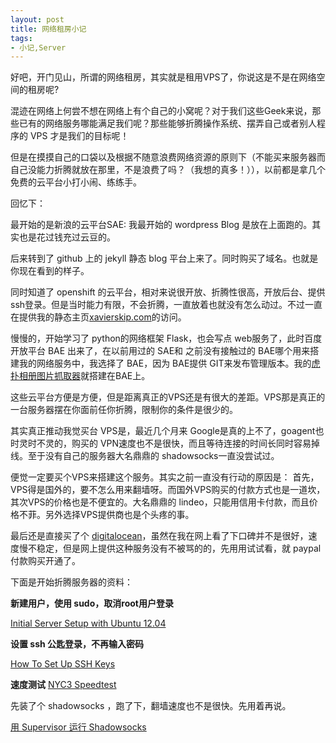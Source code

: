 ```yaml
---
layout: post
title: 网络租房小记
tags:
- 小记,Server
---
```



好吧，开门见山，所谓的网络租房，其实就是租用VPS了，你说这是不是在网络空间的租房呢?

混迹在网络上何尝不想在网络上有个自己的小窝呢？对于我们这些Geek来说，那些已有的网络服务哪能满足我们呢？那些能够折腾操作系统、摆弄自己或者别人程序的 VPS 才是我们的目标呢！

但是在摸摸自己的口袋以及根据不随意浪费网络资源的原则下（不能买来服务器而自己没能力折腾就放在那里，不是浪费了吗？（我想的真多！）），以前都是拿几个免费的云平台小打小闹、练练手。

回忆下：

最开始的是新浪的云平台SAE: 我最开始的 wordpress Blog 是放在上面跑的。其实也是花过钱充过云豆的。

后来转到了 github 上的 jekyll 静态 blog 平台上来了。同时购买了域名。也就是你现在看到的样子。

同时知道了 openshift 的云平台，相对来说很开放、折腾性很高，开放后台、提供ssh登录。但是当时能力有限，不会折腾，一直放着也就没有怎么动过。不过一直在提供我的静态主页[xavierskip.com](http://xavierskip.com)的访问。

慢慢的，开始学习了 python的网络框架 Flask，也会写点 web服务了，此时百度开放平台 BAE 出来了，在以前用过的 SAE和 之前没有接触过的 BAE哪个用来搭建我的网络服务中，我选择了 BAE，因为 BAE提供 GIT来发布管理版本。我的[虎扑相册图片抓取器](http://hualbum.duapp.com/)就搭建在BAE上。

这些云平台方便是方便，但是距离真正的VPS还是有很大的差距。VPS那是真正的一台服务器摆在你面前任你折腾，限制你的条件是很少的。

其实真正推动我觉买台 VPS是，最近几个月来 Google是真的上不了，goagent也时灵时不灵的，购买的 VPN速度也不是很快，而且等待连接的时间长同时容易掉线。至于没有自己的服务器大名鼎鼎的 shadowsocks一直没尝试过。

便觉一定要买个VPS来搭建这个服务。其实之前一直没有行动的原因是：
首先，VPS得是国外的，要不怎么用来翻墙呀。而国外VPS购买的付款方式也是一道坎，其次VPS的价格也是不便宜的。大名鼎鼎的 lindeo，只能用信用卡付款，而且价格不菲。另外选择VPS提供商也是个头疼的事。

最后还是直接买了个 [digitalocean](https://www.digitalocean.com/?refcode=038b34398d87)，虽然在我在网上看了下口碑并不是很好，速度慢不稳定，但是网上提供这种服务没有不被骂的的，先用用试试看，就 paypal付款购买开通了。

下面是开始折腾服务器的资料：


**新建用户，使用 sudo，取消root用户登录**

[Initial Server Setup with Ubuntu 12.04](https://www.digitalocean.com/community/tutorials/initial-server-setup-with-ubuntu-12-04)

**设置 ssh 公匙登录，不再输入密码**

[How To Set Up SSH Keys](https://www.digitalocean.com/community/tutorials/how-to-set-up-ssh-keys--2)

**速度测试**
[NYC3 Speedtest](http://speedtest-nyc3.digitalocean.com/)

先装了个 shadowsocks ，跑了下，翻墙速度也不是很快。先用着再说。

[用 Supervisor 运行 Shadowsocks](https://github.com/clowwindy/shadowsocks/wiki/%E7%94%A8-Supervisor-%E8%BF%90%E8%A1%8C-Shadowsocks)





